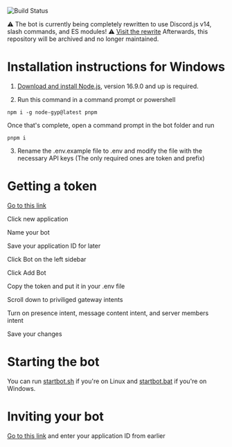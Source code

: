 ![Build Status](https://github.com/william5553/triv/workflows/lint/badge.svg?branch=discord.js-latest)

⚠️ The bot is currently being completely rewritten to use Discord.js v14, slash commands, and ES modules! ⚠️
[Visit the rewrite](https://github.com/William5553/quinton)
Afterwards, this repository will be archived and no longer maintained.

# Installation instructions for Windows
1. [Download and install Node.js](https://nodejs.org/en/), version 16.9.0 and up is required.

2. Run this command in a command prompt or powershell
```shell
npm i -g node-gyp@latest pnpm
```

Once that's complete, open a command prompt in the bot folder and run
```shell
pnpm i
```

3. Rename the .env.example file to .env and modify the file with the necessary API keys (The only required ones are token and prefix)

# Getting a token

[Go to this link](https://discord.com/developers/applications)

Click new application

Name your bot

Save your application ID for later

Click Bot on the left sidebar

Click Add Bot

Copy the token and put it in your .env file

Scroll down to priviliged gateway intents

Turn on presence intent, message content intent, and server members intent

Save your changes

# Starting the bot
You can run [startbot.sh](https://github.com/William5553/triv/blob/discord.js-latest/startbot.sh) if you're on Linux and [startbot.bat](https://github.com/William5553/triv/blob/discord.js-latest/startbot.bat) if you're on Windows.

# Inviting your bot
[Go to this link](https://discordapi.com/permissions.html#8) and enter your application ID from earlier
